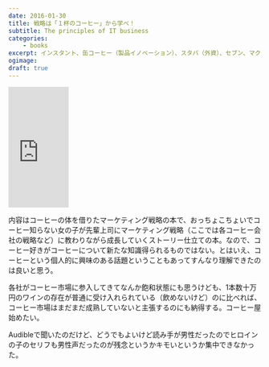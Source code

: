 ```yaml
---
date: 2016-01-30
title: 戦略は「１杯のコーヒー」から学べ！
subtitle: The principles of IT business
categories: 
    - books
excerpt: インスタント、缶コーヒー（製品イノベーション）、スタバ（外資）、セブン、マクド（異業種）、ネスレ（ビジネスモデル変革）など、ビジネステーマを網羅するコーヒー業界を舞台にストーリーでＭＢＡ理論を学ぶ１冊！
ogimage: 
draft: true
---
```


<iframe src="http://rcm-fe.amazon-adsystem.com/e/cm?lt1=_blank&bc1=000000&IS2=1&bg1=FFFFFF&fc1=000000&lc1=0000FF&t=warikiru-22&o=9&p=8&l=as4&m=amazon&f=ifr&ref=ss_til&asins=B00NH9B5LE" style="width:120px;height:240px;" scrolling="no" marginwidth="0" marginheight="0" frameborder="0"></iframe>

内容はコーヒーの体を借りたマーケティング戦略の本で、おっちょこちょいでコーヒー知らない女の子が先輩上司にマーケティング戦略（ここでは各コーヒー会社の戦略など）に教わりながら成長していくストーリー仕立ての本。なので、コーヒー好きがコーヒーについて新たな知識得られるものではない。とはいえ、コーヒーという個人的に興味のある話題ということもあってすんなり理解できたのは良いと思う。

各社がコーヒー市場に参入してきてなんか飽和状態にも思うけども、1本数十万円のワインの存在が普通に受け入れられている（飲めないけど）のに比べれば、コーヒー市場はまだまだ成熟していないと主張するのにも納得する。コーヒー屋始めたい。

Audibleで聞いたのだけど、どうでもよいけど読み手が男性だったのでヒロインの子のセリフも男性声だったのが残念というかキモいというか集中できなかった。